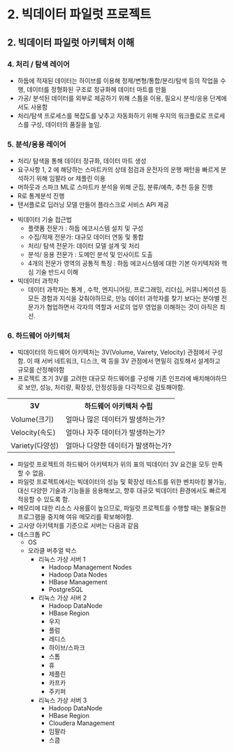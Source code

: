 # 2. 빅데이터 파일럿 프로젝트
## 2. 빅데이터 파일럿 아키텍처 이해
### 4. 처리 / 탐색 레이어
- 하둡에 적재된 데이터는 하이브를 이용해 정제/변형/통합/분리/탐색 등의 작업을 수행, 데이터를 정형화된 구조로 정규화해 데이터 마트를 만듦
- 가공/ 분석된 데이터를 외부로 제공하기 위해 스툽을 이용, 필요시 분석/응용 단계에서도 사용함
- 처리/탐색 프로세스를 복잡도를 낮추고 자동화하기 위해 우지의 워크플로로 프로세스를 구성, 데이터의 품질을 높임.
### 5. 분석/응용 레이어
- 처리/ 탐색을 통해 데이터 정규화, 데이터 마트 생성
- 요구사항 1, 2 에 해당하는 스마트카의 상태 점검과 운전자의 운행 패턴을 빠르게 분석하기 위해 임팔라 or 제플린 이용
- 머하웃과 스파크 ML로 스마트카 분석을 위해 군집, 분류/예측, 추천 등을 진행
- R로 통계분석 진행
- 텐서플로로 딥러닝 모델 만들어 플라스크로 서비스 API 제공

* 빅데이터 기술 접근법
  - 플랫폼 전문가 : 하둡 에코시스템 설치 및 구성
  - 수집/적재 전문가: 대규모 데이터 연동 및 통합
  - 처리/ 탐색 전문가: 데이터 모델 설계 및 처리
  - 분석/ 응용 전문가 : 도메인 분석 및 인사이트 도출
  - 4개의 전문가 영역의 공통적 특징 : 하둡 에코시스템에 대한 기본 아키텍처와 핵심 기술 반드시 이해
* 빅데이터 과학자
  * 데이터 과학자는 통계 , 수학, 엔지니어링, 프로그래밍, 리더십, 커뮤니케이션 등 모든 경험과 지식을 갖춰야하므로, 만능 데이터 과학자를 찾기 보다는 분야별 전문가가 협업하면서 각자의 역할과 서로의 업무 영업을 이해하는 것이 아직은 최선.
### 6. 하드웨어 아키텍처
- 빅데이터의 하드웨어 아키텍처는 3V(Volume, Vairety, Velocity) 관점에서 구성함. 이 때 서버 네트워크, 디스크, 랙 등을 3V 관점에서 면밀히 검토해서 설계하고 규모를 산정해야함
- 프로젝트 초기 3V를 고려한 대규모 하드웨어를 구성해 기존 인프라에 배치해야하므로 보안, 성능, 처리량, 확장성, 안정성등을 다각적으로 검토해야함.
<table>
    <tr>
        <th>3V</th>
        <th>하드웨어 아키텍처 수립</th>
    </tr>
    <tr>
        <td>Volume(크기)</td>
        <td>얼마나 많은 데이터가 발생하는가?</td>
    </tr>
    <tr>
        <td>Velocity(속도)</td>
        <td>얼마나 자주 데이터가 발생하는가?</td>
    </tr>
    <tr>
        <td>Variety(다양성)</td>
        <td>얼마나 다양한 데이터가 발생하는가?</td>
    </tr>
</table>

- 파일럿 프로젝트의 하드웨어 아키텍처가 위의 표의 빅데이터 3V 요건을 모두 만족할 수 없음.
- 파일럿 프로젝트에서는 빅데이터의 성능 및 확장성 테스트를 위한 벤치마킹 불가능, 대신 다양한 기술과 기능들을 응용해보고, 향후 대규모 빅데이터 환경에서도 빠르게 적응할 수 있도록 함.
- 메모리에 대한 리소스 사용률이 높으므로, 파일럿 프로젝트를 수행할 때는 불필요한 프로그램을 중지해 여유 메모리를 확보해야함.
- 고사양 아키텍처를 기준으로 서버는 다음과 같음
- 데스크톱 PC
  - OS
  - 오라클 버추얼 박스
    - 리눅스 가상 서버 1
      - Hadoop Management Nodes
      - Hadoop Data Nodes
      - HBase Management
      - PostgreSQL
    - 리눅스 가상 서버 2
      - Hadoop DataNode
      - HBase Region
      - 우지
      - 플럼
      - 레디스
      - 하이브/스파크
      - 스톰
      - 휴
      - 제플린
      - 카프카
      - 주키퍼
    - 리눅스 가상 서버 3
      - Hadoop DataNode
      - HBase Region
      - Cloudera Management
      - 임팔라
      - 스쿱